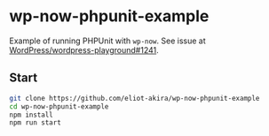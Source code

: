 # wp-now-phpunit-example

Example of running PHPUnit with `wp-now`. See issue at [WordPress/wordpress-playground#1241](https://github.com/WordPress/wordpress-playground/issues/1241).

## Start

```sh
git clone https://github.com/eliot-akira/wp-now-phpunit-example
cd wp-now-phpunit-example
npm install
npm run start
```
